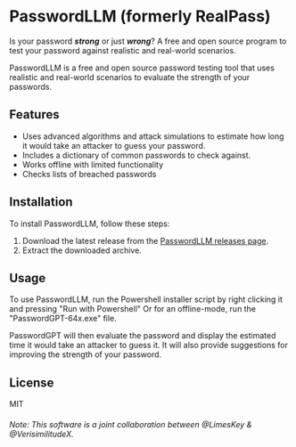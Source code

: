 # PasswordLLM (formerly RealPass)
Is your password **_strong_** or just **_wrong_**? A free and open source program to test your password against realistic and real-world scenarios.

PasswordLLM is a free and open source password testing tool that uses realistic and real-world scenarios to evaluate the strength of your passwords.

## Features

- Uses advanced algorithms and attack simulations to estimate how long it would take an attacker to guess your password.
- Includes a dictionary of common passwords to check against.
- Works offline with limited functionality
- Checks lists of breached passwords

## Installation

To install PasswordLLM, follow these steps:

1. Download the latest release from the [PasswordLLM releases page](https://github.com/VerisimilitudeX/PasswordLLM/releases).
2. Extract the downloaded archive.

## Usage

To use PasswordLLM, run the Powershell installer script by right clicking it and pressing "Run with Powershell" Or for an offline-mode, run the "PasswordGPT-64x.exe" file.

PasswordGPT will then evaluate the password and display the estimated time it would take an attacker to guess it. It will also provide suggestions for improving the strength of your password.

## License
MIT

###### Note: This software is a joint collaboration between @LimesKey & @VerisimilitudeX.
